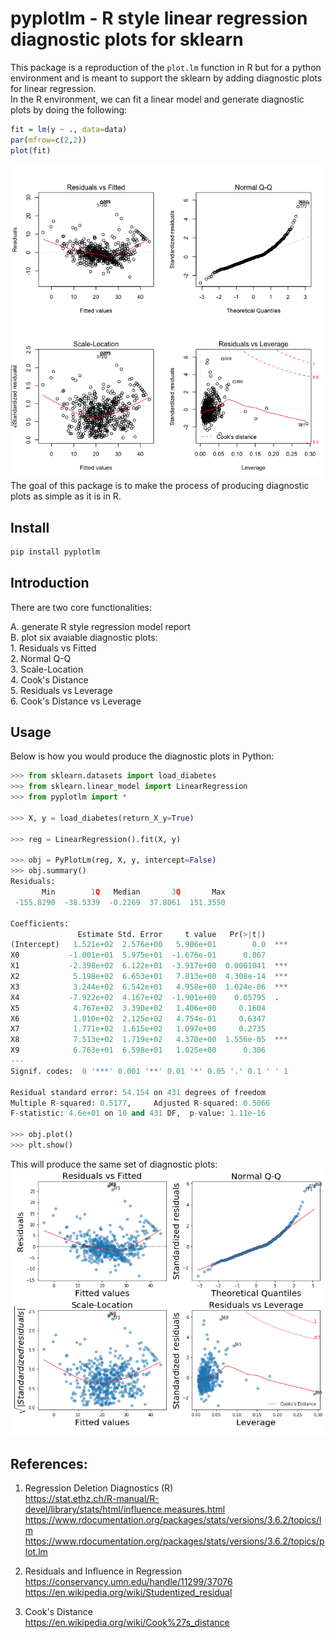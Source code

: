 # pyplotlm - R style linear regression diagnostic plots for sklearn
This package is a reproduction of the `plot.lm` function in R but for a python environment and is meant to support the sklearn by adding diagnostic plots for linear regression. <br>
In the R environment, we can fit a linear model and generate diagnostic plots by doing the following: <br>
```R
fit = lm(y ~ ., data=data)
par(mfrow=c(2,2))
plot(fit)
```
![](https://github.com/esmondhkchu/pyplotlm/blob/dev/graph/R_plot.png) <br>
The goal of this package is to make the process of producing diagnostic plots as simple as it is in R.

## Install
```bash
pip install pyplotlm
```

## Introduction
There are two core functionalities:

A. generate R style regression model report <br>
B. plot six avaiable diagnostic plots: <br>
    1. Residuals vs Fitted <br>
    2. Normal Q-Q <br>
    3. Scale-Location <br>
    4. Cook's Distance <br>
    5. Residuals vs Leverage <br>
    6. Cook's Distance vs Leverage <br>

## Usage
Below is how you would produce the diagnostic plots in Python:
```python
>>> from sklearn.datasets import load_diabetes
>>> from sklearn.linear_model import LinearRegression
>>> from pyplotlm import *

>>> X, y = load_diabetes(return_X_y=True)

>>> reg = LinearRegression().fit(X, y)

>>> obj = PyPlotLm(reg, X, y, intercept=False)
>>> obj.summary()
Residuals:
       Min        1Q   Median       3Q       Max
 -155.8290  -38.5339  -0.2269  37.8061  151.3550

Coefficients:
               Estimate Std. Error     t value   Pr(>|t|)
(Intercept)   1.521e+02  2.576e+00   5.906e+01        0.0  ***
X0           -1.001e+01  5.975e+01  -1.676e-01      0.867
X1           -2.398e+02  6.122e+01  -3.917e+00  0.0001041  ***
X2            5.198e+02  6.653e+01   7.813e+00  4.308e-14  ***
X3            3.244e+02  6.542e+01   4.958e+00  1.024e-06  ***
X4           -7.922e+02  4.167e+02  -1.901e+00    0.05795  .
X5            4.767e+02  3.390e+02   1.406e+00     0.1604
X6            1.010e+02  2.125e+02   4.754e-01     0.6347
X7            1.771e+02  1.615e+02   1.097e+00     0.2735
X8            7.513e+02  1.719e+02   4.370e+00  1.556e-05  ***
X9            6.763e+01  6.598e+01   1.025e+00      0.306
---
Signif. codes:  0 '***' 0.001 '**' 0.01 '*' 0.05 '.' 0.1 ' ' 1

Residual standard error: 54.154 on 431 degrees of freedom
Multiple R-squared: 0.5177,     Adjusted R-squared: 0.5066
F-statistic: 4.6e+01 on 10 and 431 DF,  p-value: 1.11e-16

>>> obj.plot()
>>> plt.show()
```
This will produce the same set of diagnostic plots: <br>
![](https://github.com/esmondhkchu/pyplotlm/blob/dev/graph/python_plot.png) <br>

## References:
1. Regression Deletion Diagnostics (R) <br>
https://stat.ethz.ch/R-manual/R-devel/library/stats/html/influence.measures.html <br>
https://www.rdocumentation.org/packages/stats/versions/3.6.2/topics/lm <br>
https://www.rdocumentation.org/packages/stats/versions/3.6.2/topics/plot.lm <br>

2. Residuals and Influence in Regression <br>
https://conservancy.umn.edu/handle/11299/37076 <br>
https://en.wikipedia.org/wiki/Studentized_residual <br>

3. Cook's Distance <br>
https://en.wikipedia.org/wiki/Cook%27s_distance <br>
